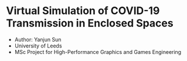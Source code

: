 # Virtual Simulation of COVID-19 Transmission in Enclosed Spaces


- Author: Yanjun Sun
- University of Leeds
- MSc Project for High-Performance Graphics and Games Engineering

